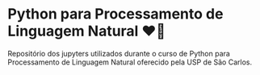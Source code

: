 # Python para Processamento de Linguagem Natural :heart::snake:
Repositório dos jupyters utilizados durante o curso de Python para Processamento de Linguagem Natural oferecido pela USP de São Carlos.
